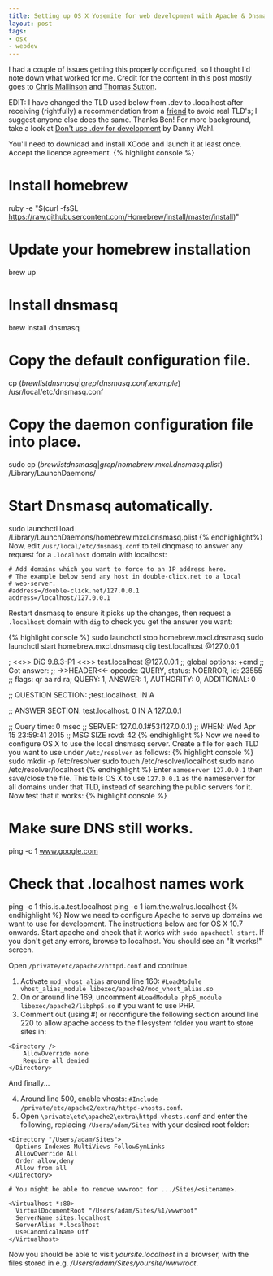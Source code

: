 ```yaml
---
title: Setting up OS X Yosemite for web development with Apache & Dnsmasq
layout: post
tags:
- osx
- webdev
---
```


I had a couple of issues getting this properly configured, so I thought I'd note down what worked for me. Credit for the content in this post mostly goes to [Chris Mallinson](https://mallinson.ca/osx-web-development/) and [Thomas Sutton](http://passingcuriosity.com/2013/dnsmasq-dev-osx/).

EDIT: I have changed the TLD used below from .dev to .localhost after receiving (rightfully) a recommendation from a [friend](https://twitter.com/sacro) to avoid real TLD's; I suggest anyone else does the same. Thanks Ben! For more background, take a look at [Don't use .dev for development](https://iyware.com/dont-use-dev-for-development/) by Danny Wahl.

You'll need to download and install XCode and launch it at least once. Accept the licence agreement.
{% highlight console %}
# Install homebrew
ruby -e "$(curl -fsSL https://raw.githubusercontent.com/Homebrew/install/master/install)"
# Update your homebrew installation
brew up
# Install dnsmasq
brew install dnsmasq
# Copy the default configuration file.
cp $(brew list dnsmasq | grep /dnsmasq.conf.example$) /usr/local/etc/dnsmasq.conf
# Copy the daemon configuration file into place.
sudo cp $(brew list dnsmasq | grep /homebrew.mxcl.dnsmasq.plist$) /Library/LaunchDaemons/
# Start Dnsmasq automatically.
sudo launchctl load /Library/LaunchDaemons/homebrew.mxcl.dnsmasq.plist
{% endhighlight%}
Now, edit `/usr/local/etc/dnsmasq.conf` to tell dnqmasq to answer any request for a `.localhost` domain with localhost:

````
# Add domains which you want to force to an IP address here.
# The example below send any host in double-click.net to a local
# web-server.
#address=/double-click.net/127.0.0.1
address=/localhost/127.0.0.1
````

Restart dnsmasq to ensure it picks up the changes, then request a `.localhost` domain with `dig` to check you get the answer you want:

{% highlight console %}
sudo launchctl stop homebrew.mxcl.dnsmasq
sudo launchctl start homebrew.mxcl.dnsmasq
dig test.localhost @127.0.0.1

; <<>> DiG 9.8.3-P1 <<>> test.localhost @127.0.0.1
;; global options: +cmd
;; Got answer:
;; ->>HEADER<<- opcode: QUERY, status: NOERROR, id: 23555
;; flags: qr aa rd ra; QUERY: 1, ANSWER: 1, AUTHORITY: 0, ADDITIONAL: 0

;; QUESTION SECTION:
;test.localhost.			IN	A

;; ANSWER SECTION:
test.localhost.		0	IN	A	127.0.0.1

;; Query time: 0 msec
;; SERVER: 127.0.0.1#53(127.0.0.1)
;; WHEN: Wed Apr 15 23:59:41 2015
;; MSG SIZE  rcvd: 42
{% endhighlight %}
Now we need to configure OS X to use the local dnsmasq server. Create a file for each TLD you want to use under `/etc/resolver` as follows:
{% highlight console %}
sudo mkdir -p /etc/resolver
sudo touch /etc/resolver/localhost
sudo nano /etc/resolver/localhost
{% endhighlight %}
Enter `nameserver 127.0.0.1` then save/close the file. This tells OS X to use `127.0.0.1` as the nameserver for all domains under that TLD, instead of searching the public servers for it. Now test that it works:
{% highlight console %}
# Make sure DNS still works.
ping -c 1 www.google.com
# Check that .localhost names work
ping -c 1 this.is.a.test.localhost
ping -c 1 iam.the.walrus.localhost
{% endhighlight %}
Now we need to configure Apache to serve up domains we want to use for development. The instructions below are for OS X 10.7 onwards.
Start apache and check that it works with `sudo apachectl start`. If you don't get any errors, browse to localhost. You should see an "It works!" screen. 

Open `/private/etc/apache2/httpd.conf` and continue.

1. Activate `mod_vhost_alias` around line 160: `#LoadModule vhost_alias_module libexec/apache2/mod_vhost_alias.so`
2. On or around line 169, uncomment `#LoadModule php5_module libexec/apache2/libphp5.so` if you want to use PHP.
3. Comment out (using #) or reconfigure the following section around line 220 to allow apache access to the filesystem folder you want to store sites in:

```
<Directory />
    AllowOverride none
    Require all denied
</Directory> 
```

And finally...

4. Around line 500, enable vhosts: `#Include /private/etc/apache2/extra/httpd-vhosts.conf`.
5. Open `\private\etc\apache2\extra\httpd-vhosts.conf` and enter the following, replacing `/Users/adam/Sites` with your desired root folder:

```
<Directory "/Users/adam/Sites">
  Options Indexes MultiViews FollowSymLinks
  AllowOverride All
  Order allow,deny
  Allow from all
</Directory>

# You might be able to remove wwwroot for .../Sites/<sitename>.

<Virtualhost *:80>
  VirtualDocumentRoot "/Users/adam/Sites/%1/wwwroot"
  ServerName sites.localhost
  ServerAlias *.localhost
  UseCanonicalName Off
</Virtualhost>
```

Now you should be able to visit *yoursite.localhost* in a browser, with the files stored in e.g. */Users/adam/Sites/yoursite/wwwroot*.

